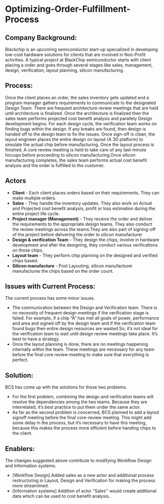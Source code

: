 # Optimizing-Order-Fulfillment-Process


## Company Background:

Blackchip is an upcoming semiconductor start-up specialized in developing low-cost hardware solutions for clients that are involved in Non-Profit activities. A typical project at BlackChip semiconductor starts with client placing a order and goes through several stages like
sales, management, design, verification, layout planning, silicon manufacturing.

## Process:

Once the client places an order, the sales inventory gets updated and  a program manager gathers requirements to communicate to the designated Design Team. There are frequent architecture review meetings that are held until architecture is finalized. Once the architecture is finalized then the sales team performs projected cost benefit analysis and parallely Design development begins. For each design cycle, the verification team works on finding bugs within the design. If any breaks are found, then design is handed off to the design team to fix the issues.  Once sign-off is clean, the layout engineer places the entire design on layout (A 3D platform) to simulate the actual chip before manufacturing. Once the layout process is finished, A core review meeting is held to take care of any last-minute hiccups before proceeding to silicon manufacturing.Once silicon manufacturing completes, the sales team performs actual cost benefit analysis and the order is fulfilled to the customer.

## Actors

* **Client** - Each client places orders based on their requirements. They can make multiple orders.
* **Sales** - They handle the inventory updates. They also work on Actual and  Projected cost benefit analysis, profit or loss estimation during the entire project life cycle.
* **Project manager (Management)** - They receive the order and deliver the requirements to the appropriate design teams. They also conduct the review meetings across the teams.They are also part of signing-off of the project before delivering the order to silicon manufacturer 
* **Design & verification Team** - They design the chips, involve in hardware development and after the designing, they conduct various verifications on those chips. 
* **Layout team** - They perform chip planning on the designed and verified chips based.
* **Silicon manufacture** - Post Layouting, silicon manufacturer manufactures the chips based on the order count.

## Issues with Current Process:
The current process has some minor issues. 
* The communication between the Design and Verification team. There is no necessity of frequent design meetings if the verification stage is failed.  For example, if a chip “A” has met all goals of power, performance and area and signed off by the design team and if the verification team found bugs then entire design resources are wasted.So, it’s not ideal for the verification team to wait until design review meetings take place. It’s best to have a strategy. 
* Once the layout planning is done, there are no meetings happening internally within the team. These meetings are necessary for any team before the final core review meeting to make sure that everything is perfect.

## Solution:
BCS has come up with the solutions for those two problems.
* For the first problem, combining the design and verification teams will resolve the dependencies among the two teams. Because they are interrelated, it’s best practice to put them under the same actor.
* As far as the second problem is concerned, BCS planned to add a layout signoff meeting before the final core-review meeting. This might add some delay in the process, but it’s necessary to have this meeting, because this makes the process more efficient before handing chips to the client.

## Enablers:
The changes suggested above contribute to modifying Workflow Design and Information systems.

* [Workflow Design] Added sales as a new actor and additional process restructuring in Layout, Design and Verification for making the process more streamlined.
* [Information systems] Addition of actor “Sales'' would create additional data which can be used to cost benefit analysis..


